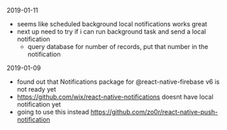 2019-01-11

- seems like scheduled background local notifications works great
- next up need to try if i can run background task and send a local notification
  - query database for number of records, put that number in the notification

2019-01-09

- found out that Notifications package for @react-native-firebase v6 is not ready yet
- https://github.com/wix/react-native-notifications doesnt have local notification yet
- going to use this instead https://github.com/zo0r/react-native-push-notification
